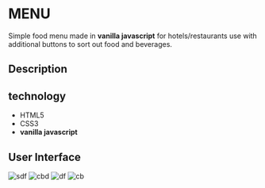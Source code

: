 # MENU

Simple food menu made in **vanilla javascript** for hotels/restaurants use with additional buttons to sort out food and beverages.

## Description



## technology

- HTML5
- CSS3
- **vanilla javascript**

## User Interface




![sdf](https://user-images.githubusercontent.com/86045021/179791474-ac13a24f-b3fc-4d20-a862-50a2580c6839.JPG)
![cbd](https://user-images.githubusercontent.com/86045021/180799586-7723f259-f774-48ad-bdea-078650066a8e.JPG)
![df](https://user-images.githubusercontent.com/86045021/180799644-db84e25d-0d0b-4e99-bdde-800bb49ebf0b.JPG)
![cb](https://user-images.githubusercontent.com/86045021/180799658-f7dae111-40ae-495f-b8a1-f7018fb6132d.JPG)


